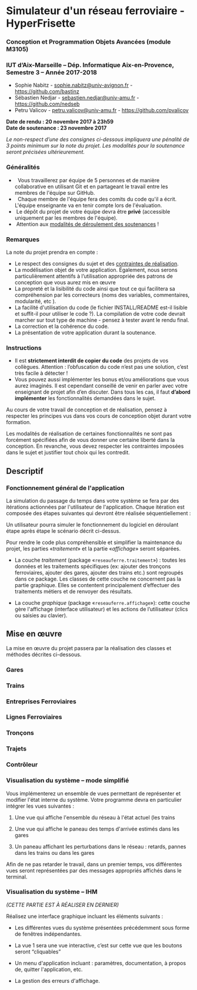 # Simulateur d'un réseau ferroviaire - HyperFrisette


### Conception et Programmation Objets Avancées (module M3105)
### IUT d’Aix-Marseille – Dép. Informatique Aix-en-Provence, Semestre 3 – Année 2017-2018

* Sophie Nabitz - [sophie.nabitz@univ-avignon.fr](sophie.nabitz@univ-avignon.fr) - https://github.com/bastinz
* Sébastien Nedjar - [sebastien.nedjar@univ-amu.fr](sebastien.nedjar@univ-amu.fr) - https://github.com/nedseb
* Petru Valicov - [petru.valicov@univ-amu.fr](petru.valicov@univ-amu.fr) - https://github.com/pvalicov

**Date de rendu : 20 novembre 2017 à 23h59**  
**Date de soutenance : 23 novembre 2017**

*Le non-respect d’une des consignes ci-dessous impliquera une pénalité de 3 points minimum sur la note du projet. Les modalités pour la soutenance seront précisées ultérieurement.*

### Généralités
-   Vous travaillerez par équipe de 5 personnes et de manière collaborative en utilisant Git et en partageant le travail entre les membres de l'équipe sur GitHub.
-   Chaque membre de l'équipe fera des comits du code qu'il a écrit. L'équipe enseignante va en tenir compte lors de l'évaluation.
-  Le dépôt du projet de votre équipe devra être __privé__ (accessible uniquement par les membres de l'équipe).
-  Attention aux [modalités de déroulement des soutenances](ModalitesSoutenance.md) !

### Remarques

La note du projet prendra en compte :

-   Le respect des consignes du sujet et des [contraintes de réalisation](ContraintesRealisation.md).
-   La modélisation objet de votre application. Également, nous serons
    particulièrement attentifs à l’utilisation appropriée des patrons de conception que vous aurez mis en œuvre
-   La propreté et la lisibilité du code ainsi que tout ce qui
    facilitera sa compréhension par les correcteurs (noms des variables,
    commentaires, modularité, etc ).
-   La facilité d'utilisation du code (le fichier INSTALL/README est-il
    lisible et suffit-il pour utiliser le code ?). La compilation de
    votre code devrait marcher sur tout type de machine - pensez à
    tester avant le rendu final.
-   La correction et la cohérence du code.
-   La présentation de votre application durant la soutenance.

### Instructions

-   Il est **strictement interdit de copier du code** des projets de
    vos collègues. Attention : l’obfuscation du code n’est pas une
    solution, c’est très facile à détecter !
-   Vous pouvez aussi implémenter les bonus et/ou améliorations que vous
    aurez imaginés. Il est cependant conseillé de venir en parler avec
    votre enseignant de projet afin d’en discuter. Dans tous les cas, il
    faut __d’abord implémenter__ les fonctionnalités demandées dans
    le sujet.

Au cours de votre travail de conception et de réalisation, pensez à respecter les principes vus dans vos cours de conception objet durant votre formation.

Les modalités de réalisation de certaines fonctionnalités ne sont pas forcément spécifiées afin de vous donner une certaine liberté dans la conception. En revanche, vous devez respecter les contraintes imposées dans le sujet et justifier tout choix qui les contredit.

## Descriptif


### Fonctionnement général de l'application

La simulation du passage du temps dans votre système se fera par des itérations actionnées par l'utilisateur de l'application. 
Chaque itération est composée des étapes suivantes qui devront être réalisée séquentiellement :


Un utilisateur pourra simuler le fonctionnement du logiciel en déroulant étape après étape le scénario décrit ci-dessus.

Pour rendre le code plus compréhensible et simplifier la maintenance du projet, les parties «*traitement*» et la partie «*affichage*» seront séparées.

-   La couche *traitement* (package «`reseauferre.traitement`») :
    toutes les données et les traitements spécifiques (ex: ajouter des
    tronçons ferroviaires, ajouter des gares, ajouter des trains etc.) sont regroupés
    dans ce package. Les classes de cette couche ne concernent pas la
    partie graphique. Elles se contentent principalement d’effectuer des
    traitements métiers et de renvoyer des résultats.

-   La couche *graphique* (package «`reseauferre.affichage`»): cette
    couche gère l'affichage (interface utilisateur) et les actions de
    l’utilisateur (clics ou saisies au clavier).

## Mise en œuvre
La mise en œuvre du projet passera par la réalisation des classes et méthodes décrites ci-dessous.

### Gares

### Trains

### Entreprises Ferroviaires

### Lignes Ferroviaires

### Tronçons

### Trajets

### Contrôleur


### Visualisation du système – mode simplifié

Vous implémenterez un ensemble de vues permettant de représenter et modifier l'état interne du système. Votre programme devra en particulier intégrer les vues suivantes :

1.  Une vue qui affiche l'ensemble du réseau à l'état actuel (les trains 

2.  Une vue qui affiche le paneau des temps d'arrivée estimés dans les gares

3.  Un paneau affichant les perturbations dans le réseau : retards, pannes dans les trains ou dans les gares

Afin de ne pas retarder le travail, dans un premier temps, vos différentes vues seront représentées par des messages appropriés affichés dans le terminal.

### Visualisation du système – IHM

*(CETTE PARTIE EST À RÉALISER EN DERNIER)*

Réalisez une interface graphique incluant les éléments suivants :

-   Les différentes vues du système présentées précédemment sous forme de fenêtres indépendantes.

-   La vue 1 sera une vue interactive, c’est sur cette vue que les boutons seront “cliquables”

-   Un menu d'application incluant : paramètres, documentation, à propos de, quitter l'application, etc.

-   La gestion des erreurs d'affichage.
